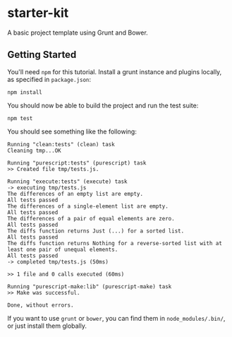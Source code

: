 starter-kit
===========

A basic project template using Grunt and Bower.

Getting Started
---------------
 
You'll need `npm` for this tutorial. Install a grunt instance and plugins locally, as specified in `package.json`:

    npm install

You should now be able to build the project and run the test suite:

    npm test

You should see something like the following:

```
Running "clean:tests" (clean) task
Cleaning tmp...OK

Running "purescript:tests" (purescript) task
>> Created file tmp/tests.js.

Running "execute:tests" (execute) task
-> executing tmp/tests.js
The differences of an empty list are empty.
All tests passed
The differences of a single-element list are empty.
All tests passed
The differences of a pair of equal elements are zero.
All tests passed
The diffs function returns Just (...) for a sorted list.
All tests passed
The diffs function returns Nothing for a reverse-sorted list with at least one pair of unequal elements.
All tests passed
-> completed tmp/tests.js (50ms)

>> 1 file and 0 calls executed (60ms)

Running "purescript-make:lib" (purescript-make) task
>> Make was successful.

Done, without errors.
```

If you want to use `grunt` or `bower`, you can find them in `node_modules/.bin/`, or just install them globally.
